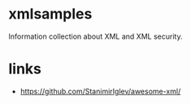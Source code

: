 # xmlsamples

Information collection about XML and XML security.

# links

* https://github.com/StanimirIglev/awesome-xml/
